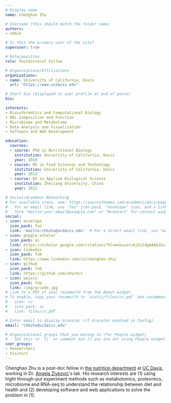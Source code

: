 ```yaml
---
# Display name
name: Chenghao Zhu

# Username (this should match the folder name)
authors:
- admin

# Is this the primary user of the site?
superuser: true

# Role/position
role: Postdoctoral Fellow

# Organizations/Affiliations
organizations:
- name: University of California, Davis
  url: "https://www.ucdavis.edu"

# Short bio (displayed in user profile at end of posts)
bio: 

interests:
- Bioinformatics and Computational Biology
- HDL Composition and Function
- Microbiome and Metabolome
- Data Analysis and Visualization
- Software and Web Development

education:
  courses:
  - course: PhD in Nutritional Biology
    institution: University of California, Davis
    year: 2019
  - course: MS in Food Sciencei and Technology
    institution: University of California, Davis
    year: 2013
  - course: BS in Applied Biological Science
    institution: Zhejiang University, China
    year: 2012

# Social/Academic Networking
# For available icons, see: https://sourcethemes.com/academic/docs/page-builder/#icons
#   For an email link, use "fas" icon pack, "envelope" icon, and a link in the
#   form "mailto:your-email@example.com" or "#contact" for contact widget.
social:
- icon: envelope
  icon_pack: fas
  link: 'mailto:chhzhu@ucdavis.edu'  # For a direct email link, use "mailto:test@example.org".
- icon: google-scholar
  icon_pack: ai
  link: https://scholar.google.com/citations?hl=en&user=4jb1IdgAAAAJ&view_op=list_works&authuser=1&sortby=pubdate
- icon: linkedin
  icon_pack: fab
  link: https://www.linkedin.com/in/chenghao-zhu/
- icon: github
  icon_pack: fab
  link: https://github.com/zhuchcn
- icon: weixin
  icon_pack: fab
  link: /img/qrcode.jpg
# Link to a PDF of your resume/CV from the About widget.
# To enable, copy your resume/CV to `static/files/cv.pdf` and uncomment the lines below.
# - icon: cv
#   icon_pack: ai
#   link: files/cv.pdf

# Enter email to display Gravatar (if Gravatar enabled in Config)
email: "chhzhu@ucdavis.edu"

# Organizational groups that you belong to (for People widget)
#   Set this to `[]` or comment out if you are not using People widget.
user_groups:
- Researchers
- Visitors
---
```


Chenghao Zhu is a post-doc fellow in [the nutrition department](https://nutrition.ucdavis.edu/) at [UC Davis](https://www.ucdavis.edu), working in Dr. [Angela Zivkovic](https://zivkoviclab.ucdavis.edu)'s lab. His research interests are (1) using hight through-put experiment methods such as metabolomics, proteomics, microbiome and RNA-seq to understand the relationship between diet and health and (2) developing software and web applications to solve the problem in (1).
